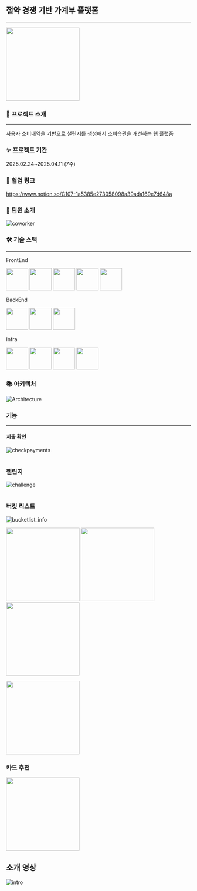 ## 절약 경쟁 기반 가계부 플랫폼
---
 <img src="assets/homepage.png" width="200"/>

### 🎯 프로젝트 소개
---
사용자  소비내역을 기반으로 챌린지를 생성해서 소비습관을 개선하는 웹 플랫폼

### ✨ 프로젝트 기간
2025.02.24~2025.04.11 (7주)

### 👥 협업 링크

https://www.notion.so/C107-1a5385e273058098a39ada169e7d648a

### 🙌 팀원 소개

![coworker](assets/coworker.png)

### 🛠 기술 스택
---

FrontEnd
<p align="left">
  <img src="assets/javascript.png" width="60"/>
  <img src="assets/css.png" width="60"/>
  <img src="assets/React-icon.svg.png" width="60"/>
  <img src="assets/redux.png" width="60"/>
  <img src="assets/tailwind.png" width="60"/>
</p>

BackEnd
<p align="left">
  <img src="assets/springboot.webp" width="60"/>
  <img src="assets/mysql.svg" width="60"/>
  <img src="assets/redis.png" width="60"/>
</p>

Infra
<p align="left">
  <img src="assets/docker.png" width="60"/>
  <img src="assets/jenkins.png" width="60"/>
  <img src="assets/grafana.png" width="60"/>
  <img src="assets/prometheus.png" width="60"/>
</p>

### 📚 아키텍처

![Architecture](assets/Architecture.png)

### 기능
---

#### 지출 확인

![checkpayments](assets/checkpayments.png)

<img scr="assets/share.gif" width="200"/>

### 챌린지

![challenge](assets/challenge.png)

<img scr="assets/challenge.gif" width="200"/>

### 버킷 리스트

![bucketlist_info](assets/bucketlist_info.png)

<p align="left">
  <img src="assets/step1-portrait.png" width="200"/>
  <img src="assets/step2-portrait.png" width="200"/>
  <img src="assets/step3-portrait.png" width="200"/>
</p>

<img src="assets/bucketlist.gif" width="200"/>

### 카드 추천

<img src="assets/card.gif" width="200"/>

## 소개 영상

![intro](assets/intro.gif)
